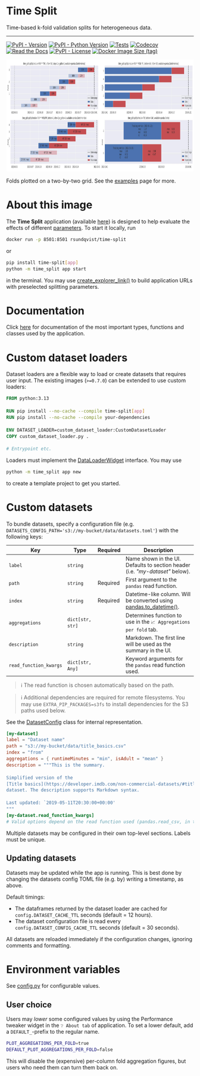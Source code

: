 # Time Split  <!-- omit in toc -->
Time-based k-fold validation splits for heterogeneous data.

-----------------
[![PyPI - Version](https://img.shields.io/pypi/v/time-split.svg)](https://pypi.python.org/pypi/time-split)
[![PyPI - Python Version](https://img.shields.io/pypi/pyversions/time-split.svg)](https://pypi.python.org/pypi/time-split)
[![Tests](https://github.com/rsundqvist/time-split/workflows/tests/badge.svg)](https://github.com/rsundqvist/time-split/actions?workflow=tests)
[![Codecov](https://codecov.io/gh/rsundqvist/time-split/branch/master/graph/badge.svg)](https://codecov.io/gh/rsundqvist/time-split)
[![Read the Docs](https://readthedocs.org/projects/time-split/badge/)](https://time-split.readthedocs.io/)
[![PyPI - License](https://img.shields.io/pypi/l/time-split.svg)](https://pypi.python.org/pypi/time-split)
[![Docker Image Size (tag)](https://img.shields.io/docker/image-size/rsundqvist/time-split/latest?logo=docker&label=time-split)](https://hub.docker.com/r/rsundqvist/time-split/)

<div align="center">
  <img alt="Plotted folds on a two-by-two grid." 
       title="Examples" height="300" width="1200" 
  src="https://raw.githubusercontent.com/rsundqvist/time-split/master/docs/2x2-examples.jpg"><br>
</div>

Folds plotted on a two-by-two grid. See the
[examples](https://time-split.readthedocs.io/en/stable/auto_examples/index.html) page for more.

# About this image

The **Time Split** application
(available [here](https://time-split.streamlit.app/?data=1554942900-1557610200&schedule=0+0+%2A+%2A+MON%2CFRI&n_splits=2&step=2&show_removed=True))
is designed to help evaluate the effects of different
[parameters](https://time-split.readthedocs.io/en/stable/#parameter-overview).
To start it locally, run
```sh
docker run -p 8501:8501 rsundqvist/time-split
```
or 
```bash
pip install time-split[app]
python -m time_split app start
```
in the terminal. You may use
[create_explorer_link()](https://time-split.readthedocs.io/en/stable/api/time_split.app.html#time_split.app.create_explorer_link)
to build application URLs with preselected splitting parameters.

# Documentation
Click [here](https://time-split.readthedocs.io/en/stable/api/time_split.app.reexport.html) for documentation of the most
important types, functions and classes used by the application.

# Custom dataset loaders
Dataset loaders are a flexible way to load or create datasets that requires user input. The existing images (`>=0.7.0`)
can be extended to use custom loaders:

```Dockerfile
FROM python:3.13

RUN pip install --no-cache --compile time-split[app]
RUN pip install --no-cache --compile your-dependencies

ENV DATASET_LOADER=custom_dataset_loader:CustomDatasetLoader
COPY custom_dataset_loader.py .

# Entrypoint etc.
```

Loaders must implement the 
[DataLoaderWidget](https://time-split.readthedocs.io/en/stable/api/time_split.app.reexport.html#time_split.app.reexport.DataLoaderWidget)
interface. You may use
```bash
python -m time_split app new
```
to create a template project to get you started.

# Custom datasets
To bundle datasets, specify a configuration file (e.g. `DATASETS_CONFIG_PATH='s3://my-bucket/data/datasets.toml'`)
with the following keys:

| Key                    | Type             | Required | Description                                                                   |
|------------------------|------------------|----------|-------------------------------------------------------------------------------|
| `label`                | `string`         |          | Name shown in the UI. Defaults to section header (i.e. *"my-dataset"* below). |
| `path`                 | `string`         | Required | First argument to the `pandas` read function.                                 |
| `index`                | `string`         | Required | Datetime-like column. Will be converted using [pandas.to_datetime()].         |
| `aggregations`         | `dict[str, str]` |          | Determines function to use in the `📈 Aggregations per fold` tab.             |
| `description`          | `string`         |          | Markdown. The first line will be used as the summary in the UI.               |
| `read_function_kwargs` | `dict[str, Any]` |          | Keyword arguments for the `pandas` read function used.                        |

[pandas.to_datetime()]: https://pandas.pydata.org/pandas-docs/stable/reference/api/pandas.to_datetime.html

> ℹ️ The read function is chosen automatically based on the path.

> ℹ️ Additional dependencies are required for remote filesystems.
> You may use `EXTRA_PIP_PACKAGES=s3fs` to install dependencies for the S3 paths used below.

See the
[DatasetConfig](https://time-split.readthedocs.io/en/stable/api/time_split.app.reexport.html#time_split.app.reexport.DatasetConfig)
class for internal representation.

```toml
[my-dataset]
label = "Dataset name"
path = "s3://my-bucket/data/title_basics.csv"
index = "from"
aggregations = { runtimeMinutes = "min", isAdult = "mean" }
description = """This is the summary.

Simplified version of the
[Title basics](https://developer.imdb.com/non-commercial-datasets/#titlebasicstsvgz) IMDB
dataset. The description supports Markdown syntax.

Last updated: `2019-05-11T20:30:00+00:00'
"""
[my-dataset.read_function_kwargs]
# Valid options depend on the read function used (pandas.read_csv, in this case).
```

Multiple datasets may be configured in their own top-level sections. Labels must be unique.

## Updating datasets
Datasets may be updated while the app is running. This is best done by changing the datasets config TOML file (e.g. by)
writing a timestamp, as above.

Default timings:
* The dataframes returned by the dataset loader are cached for `config.DATASET_CACHE_TTL` seconds (default = 12 hours).
* The dataset configuration file is read every `config.DATASET_CONFIG_CACHE_TTL` seconds (default = 30 seconds).

All datasets are reloaded immediately if the configuration changes, ignoring comments and formatting.

# Environment variables
See [config.py](src/time_split_app/config.py) for configurable values.

## User choice
Users may *lower* some configured values by using the Performance tweaker widget in the `❔ About tab` of application. To 
set a lower default, add a `DEFAULT_`-prefix to the regular name.
```bash
PLOT_AGGREGATIONS_PER_FOLD=true
DEFAULT_PLOT_AGGREGATIONS_PER_FOLD=false
```
This will disable the (expensive) per-column fold aggregation figures, but users who need them can turn them back on.
